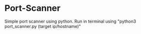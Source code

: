 # Port-Scanner
Simple port scanner using python.
Run in terminal using "python3 port_scanner.py (target ip/hostname)"
